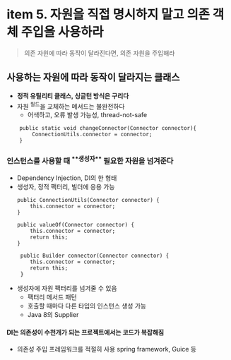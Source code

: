 <h1>item 5. 자원을 직접 명시하지 말고 의존 객체 주입을 사용하라</h1>

> 의존 자원에 따라 동작이 달라진다면, 의존 자원을 주입해라

<h2>사용하는 자원에 따라 동작이 달라지는 클래스</h2>

- **정적 유틸리티 클래스, 싱글턴 방식은 구리다**
- 자원 <sup>필드</sup>을 교체하는 메서드는 불완전하다
    - 어색하고, 오류 발생 가능성, thread-not-safe
~~~~
    public static void changeConnector(Connector connector){
        ConnectionUtils.connector = connector;
    }
~~~~

<h3>인스턴스를 사용할 때 <sup>**생성자**</sup> 필요한 자원을 넘겨준다</h3>

- Dependency Injection, DI의 한 형태
- 생성자, 정적 팩터리, 빌더에 응용 가능
    ~~~~
    public ConnectionUtils(Connector connector) {
        this.connector = connector;
    }
    
    public valueOf(Connector connector) {
        this.connector = connector;
        return this;
    }
    
     public Builder connector(Connector connector) {
        this.connector = connector;
        return this;
     }
    ~~~~
- 생성자에 자원 팩터리를 넘겨줄 수 있음
    - 팩터리 메서드 패턴
    - 호출할 때마다 다른 타입의 인스턴스 생성 가능
    - Java 8의 Supplier<T>

<h4>DI는 의존성이 수천개가 되는 프로젝트에서는 코드가 복잡해짐</h4>

- 의존성 주입 프레임워크를 적절히 사용 spring framework, Guice 등


